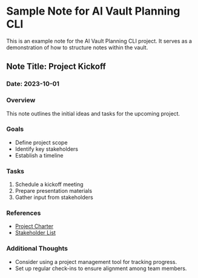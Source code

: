 # Sample Note for AI Vault Planning CLI

This is an example note for the AI Vault Planning CLI project. It serves as a demonstration of how to structure notes within the vault.

## Note Title: Project Kickoff

### Date: 2023-10-01

### Overview
This note outlines the initial ideas and tasks for the upcoming project.

### Goals
- Define project scope
- Identify key stakeholders
- Establish a timeline

### Tasks
1. Schedule a kickoff meeting
2. Prepare presentation materials
3. Gather input from stakeholders

### References
- [Project Charter](link_to_project_charter)
- [Stakeholder List](link_to_stakeholder_list)

### Additional Thoughts
- Consider using a project management tool for tracking progress.
- Set up regular check-ins to ensure alignment among team members.